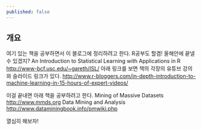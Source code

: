 ```yaml
---
published: false
---
```


## 개요
여기 있는 책을 공부하면서 이 블로그에 정리하려고 한다.
R공부도 할겸! 올해안에 끝낼 수 있겠지?
An Introduction to Statistical Learning with Applications in R
http://www-bcf.usc.edu/~gareth/ISL/
아래 링크를 보면 책의 각장의 유튜브 강의와 슬라이드 링크가 있다.
http://www.r-bloggers.com/in-depth-introduction-to-machine-learning-in-15-hours-of-expert-videos/

이걸 끝내면 아래 책을 공부하려고 한다.
Mining of Massive Datasets http://www.mmds.org
Data Mining and Analysis http://www.dataminingbook.info/pmwiki.php

열심히 해보자!